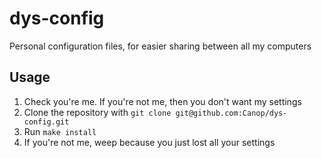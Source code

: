 # dys-config
Personal configuration files, for easier sharing between all my computers


## Usage

1. Check you're me. If you're not me, then you don't want my settings
2. Clone the repository with `git clone git@github.com:Canop/dys-config.git`
3. Run `make install`
4. If you're not me, weep because you just lost all your settings
